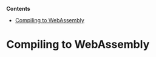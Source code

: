 <!-- START doctoc generated TOC please keep comment here to allow auto update -->
<!-- DON'T EDIT THIS SECTION, INSTEAD RE-RUN doctoc TO UPDATE -->
**Contents**

- [Compiling to WebAssembly](#compiling-to-webassembly)

<!-- END doctoc generated TOC please keep comment here to allow auto update -->

# Compiling to WebAssembly
